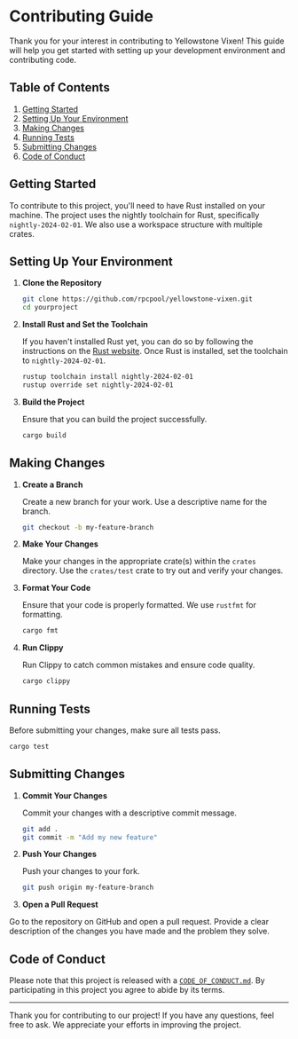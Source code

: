 # Contributing Guide

Thank you for your interest in contributing to Yellowstone Vixen! This guide will help you get started with setting up your development environment and contributing code.

## Table of Contents

1. [Getting Started](#getting-started)
2. [Setting Up Your Environment](#setting-up-your-environment)
3. [Making Changes](#making-changes)
4. [Running Tests](#running-tests)
5. [Submitting Changes](#submitting-changes)
6. [Code of Conduct](#code-of-conduct)

## Getting Started

To contribute to this project, you'll need to have Rust installed on your machine. The project uses the nightly toolchain for Rust, specifically `nightly-2024-02-01`. We also use a workspace structure with multiple crates.

## Setting Up Your Environment

1. **Clone the Repository**

   ```sh
   git clone https://github.com/rpcpool/yellowstone-vixen.git
   cd yourproject
   ```

2. **Install Rust and Set the Toolchain**

   If you haven't installed Rust yet, you can do so by following the instructions on the [Rust website](https://www.rust-lang.org/). Once Rust is installed, set the toolchain to `nightly-2024-02-01`.

   ```sh
   rustup toolchain install nightly-2024-02-01
   rustup override set nightly-2024-02-01
   ```

3. **Build the Project**

   Ensure that you can build the project successfully.

   ```sh
   cargo build
   ```

## Making Changes

1. **Create a Branch**

   Create a new branch for your work. Use a descriptive name for the branch.

   ```sh
   git checkout -b my-feature-branch
   ```

2. **Make Your Changes**

   Make your changes in the appropriate crate(s) within the `crates` directory. Use the `crates/test` crate to try out and verify your changes.

3. **Format Your Code**

   Ensure that your code is properly formatted. We use `rustfmt` for formatting.

   ```sh
   cargo fmt
   ```

4. **Run Clippy**

   Run Clippy to catch common mistakes and ensure code quality.

   ```sh
   cargo clippy
   ```

## Running Tests

Before submitting your changes, make sure all tests pass.

```sh
cargo test
```

## Submitting Changes

1. **Commit Your Changes**

   Commit your changes with a descriptive commit message.

   ```sh
   git add .
   git commit -m "Add my new feature"
   ```

2. **Push Your Changes**

   Push your changes to your fork.

   ```sh
   git push origin my-feature-branch
   ```

3. **Open a Pull Request**

Go to the repository on GitHub and open a pull request. Provide a clear description of the changes you have made and the problem they solve.

## Code of Conduct

Please note that this project is released with a [`CODE_OF_CONDUCT.md`](/CODE_OF_CONDUCT.md). By participating in this project you agree to abide by its terms.

---

Thank you for contributing to our project! If you have any questions, feel free to ask. We appreciate your efforts in improving the project.
